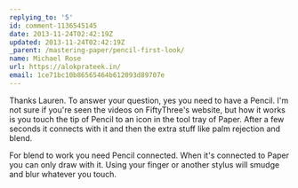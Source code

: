 ```yaml
---
replying_to: '5'
id: comment-1136545145
date: 2013-11-24T02:42:19Z
updated: 2013-11-24T02:42:19Z
_parent: /mastering-paper/pencil-first-look/
name: Michael Rose
url: https://alokprateek.in/
email: 1ce71bc10b86565464b612093d89707e
---
```


Thanks Lauren. To answer your question, yes you need to have a Pencil. I'm not
sure if you're seen the videos on FiftyThree's website, but how it works is you
touch the tip of Pencil to an icon in the tool tray of Paper. After a few
seconds it connects with it and then the extra stuff like palm rejection and
blend.

For blend to work you need Pencil connected. When it's connected to Paper you
can only draw with it. Using your finger or another stylus will smudge and blur
whatever you touch.
